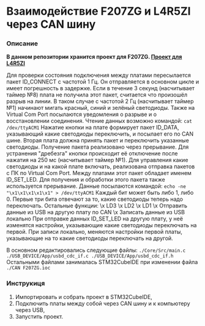 # Взаимодействие F207ZG и L4R5ZI через CAN шину

### Описание

**В данном репозитории хранится проект для F207ZG. [Проект для L4R5ZI](https://github.com/ducaton/NUCLEO-L4R5ZI_LED_through_CAN)**

Для проверки состояния подключения между платами пересылается пакет ID_CONNECT с частотой 1 Гц. Он отправляется в основном цикле и имеет погрешность в задержке. Если в течение 3 секунд (насчитывает таймер №8) плата не получила этот пакет, считается что произошёл разрыв на линии. В таком случае с частотой 2 Гц (насчитывает таймер №1) начинают мигать красный, синий и зелёный светодиоды. Также на Virtual Com Port посылаются уведомления о разрыве и о восстановлении соединения. Чтение данных возможно командой:
`cat /dev/ttyACM1`
Нажатие кнопки на плате формирует пакет ID_DATA, указывающий какие светодиоды переключить, и посылает его по CAN шине. Вторая плата должна принять пакет и переключить указанные светодиоды. Получение пакета реализовано через прерывание. Для устранения "дребезга" кнопки происходит её отключение после нажатия на 250 мс (насчитывает таймер №1).
Для управления какие светодиоды и на какой плате включать, реализована отправка пакетов с ПК по Virtual Com Port. Между платами этот пакет обладает именем ID_SET_LED. Для получения и обработки этого пакета также используется прерывание. Данные посылаются командой:
`echo -ne "\x1\x1\x1\x1\x1" > /dev/ttyACM1`
Каждый бит может быть либо 1, либо 0. Первые три бита отвечают за то, какие светодиоды теперь надо переключать. Остальные функции:
\x LD3 \x LD2 \x LD1 \x Отправить данные из USB на другую плату по CAN \x Записать данные из USB локально
При отправке данных ID_SET_LED на другую плату, у неё изменятся настройки, указывающие какие светодиоды переключать на первой. При записи локально, меняются настройки первой платы, указывающие на то какие светодиоды переключать на другой. 

В основном редактировались следующие файлы:
`./Core/Src/main.c
./USB_DEVICE/App/usbd_cdc_if.c
./USB_DEVICE/App/usbd_cdc_if.h`
Остальными файлами занималась STM32CubeIDE при изменении файла `./CAN F207ZG.ioc`

### Инструкиця

1. Импортировать и собрать проект в STM32CubeIDE,
2. Подключить платы между собой через CAN шину и к компьютеру через USB,
3. Запустить проект.
